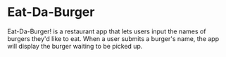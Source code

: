 # Eat-Da-Burger

Eat-Da-Burger! is a restaurant app that lets users input the names of burgers they'd like to eat. When a user submits a burger's name, the app will display the burger waiting to be picked up. 
